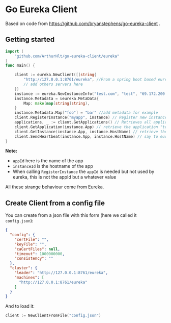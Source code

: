 Go Eureka Client
================

Based on code from https://github.com/bryanstephens/go-eureka-client .

## Getting started

```go
import (
	"github.com/ArthurHlt/go-eureka-client/eureka"
)
func main() {

	client := eureka.NewClient([]string{
		"http://127.0.0.1:8761/eureka", //From a spring boot based eureka server
		// add others servers here
	})
	instance := eureka.NewInstanceInfo("test.com", "test", "69.172.200.235", 80, 30, false) //Create a new instance to register
	instance.Metadata = &eureka.MetaData{
		Map: make(map[string]string),
	}
	instance.Metadata.Map["foo"] = "bar" //add metadata for example
	client.RegisterInstance("myapp", instance) // Register new instance in your eureka(s)
	applications, _ := client.GetApplications() // Retrieves all applications from eureka server(s)
	client.GetApplication(instance.App) // retrieve the application "test"
	client.GetInstance(instance.App, instance.HostName) // retrieve the instance from "test.com" inside "test"" app
	client.SendHeartbeat(instance.App, instance.HostName) // say to eureka that your app is alive (here you must send heartbeat before 30 sec)
}
```

**Note:**
- `appId` here is the name of the app
- `instanceId` is the hostname of the app
- When calling `RegisterInstance` the `appId` is needed but not used by eureka, this is not the appId but a whatever value

All these strange behaviour come from Eureka.

## Create Client from a config file

You can create from a json file with this form (here we called it `config.json`):

```json
{
  "config": {
    "certFile": "",
    "keyFile": "",
    "caCertFiles": null,
    "timeout": 1000000000,
    "consistency": ""
  },
  "cluster": {
    "leader": "http://127.0.0.1:8761/eureka",
    "machines": [
      "http://127.0.0.1:8761/eureka"
    ]
  }
}
```

And to load it:

```go
client := NewClientFromFile("config.json")
```